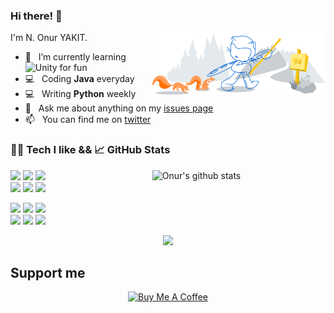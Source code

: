 ### Hi there! 👋

<!-- Any image aligned to the right. Beware the width -->
<img width="55%" align="right" alt="Github" src="https://raw.githubusercontent.com/nurettinyakit/.github/master/.resources/git-header.svg" />

I'm N. Onur YAKIT.

- 🌱 &nbsp; I’m currently learning <img src="https://icon-library.com/images/unity-icon/unity-icon-1.jpg" width="32" height="32" alt="Unity" /> for fun
- 💻 &nbsp; Coding **Java** everyday 
- 💻 &nbsp; Writing **Python** weekly
- 💬 &nbsp; Ask me about anything on my [issues page](https://github.com/NurettinYAKIT/nurettinyakit/issues)
- 📫 &nbsp; You can find me on [twitter](https://twitter.com/nurettinyakit)

<!-- Most used Languages
![Anurag's github stats](https://github-readme-stats.vercel.app/api?username=nurettinyakit)
-->

<!-- Most used Languages
![Vercel Stats](https://github-readme-stats.vercel.app/api/top-langs/?username=nurettinyakit&layout=compact)
-->

### 🧑‍💻 Tech I like   &&   📈 GitHub Stats  

<p>
 
 <a href="https://github.com/NurettinYAKIT">
    <img width="55%" align="right" alt="Onur's github stats" src="https://github-readme-stats.vercel.app/api?username=nurettinyakit&show_icons=true&hide_border=true" />
  </a>
  
  <code><img width="10%" src="https://www.vectorlogo.zone/logos/java/java-ar21.svg"></code>
  <code><img width="10%" src="https://www.vectorlogo.zone/logos/springio/springio-ar21.svg"></code>
  <code><img width="10%" src="https://www.vectorlogo.zone/logos/docker/docker-ar21.svg"></code>
  <br />
  <code><img width="10%" src="https://www.vectorlogo.zone/logos/amazon_aws/amazon_aws-ar21.svg"></code>
  <code><img width="10%" src="https://www.vectorlogo.zone/logos/mongodb/mongodb-ar21.svg"></code>
  <code><img width="10%" src="https://www.vectorlogo.zone/logos/kubernetes/kubernetes-ar21.svg"></code>
  <br />

  <code><img width="10%" src="https://www.vectorlogo.zone/logos/unity3d/unity3d-ar21.svg"></code>
  <code><img width="10%" src="https://www.vectorlogo.zone/logos/python/python-ar21.svg"></code>
  <code><img width="10%" src="https://www.vectorlogo.zone/logos/firebase/firebase-ar21.svg"></code>
  <br />
  <code><img width="10%" src="https://www.vectorlogo.zone/logos/github/github-ar21.svg"></code>
  <code><img width="10%" src="https://www.vectorlogo.zone/logos/tensorflow/tensorflow-ar21.svg"></code>
  <code><img width="10%" src="https://www.vectorlogo.zone/logos/kaggle/kaggle-ar21.svg"></code>
</p>

<p align="center">
<img src="https://komarev.com/ghpvc/?username=NurettinYAKIT&color=blue&style=flat-square&label=visitors" />
</p>

## Support me
<p align="center">
  <a href="https://www.buymeacoffee.com/nurettinyakit" target="_blank"><img src="https://cdn.buymeacoffee.com/buttons/v2/default-yellow.png" alt="Buy Me A Coffee" style="height: 30px !important;width: 108px !important;" height="60px" width="217px"></a>
</p>
<br>
<!--
**NurettinYAKIT/nurettinyakit** is a ✨ _special_ ✨ repository because its `README.md` (this file) appears on your GitHub profile.

Here are some ideas to get you started:

- 🔭 I’m currently working on ...
- 🌱 I’m currently learning ...
- 👯 I’m looking to collaborate on ...
- 🤔 I’m looking for help with ...
- 💬 Ask me about ...
- 📫 How to reach me: ...
- 😄 Pronouns: ...
- ⚡ Fun fact: ...
-->
